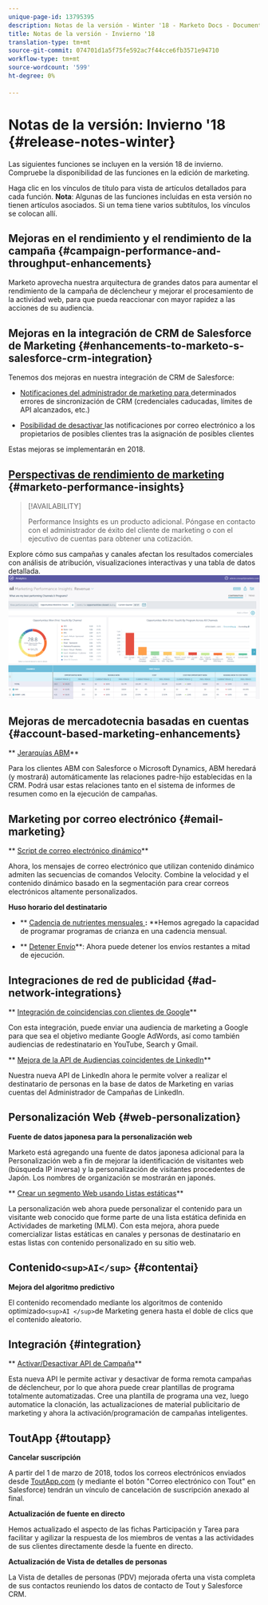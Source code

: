 ```yaml
---
unique-page-id: 13795395
description: Notas de la versión - Winter '18 - Marketo Docs - Documentación del producto
title: Notas de la versión - Invierno '18
translation-type: tm+mt
source-git-commit: 074701d1a5f75fe592ac7f44cce6fb3571e94710
workflow-type: tm+mt
source-wordcount: '599'
ht-degree: 0%

---
```



# Notas de la versión: Invierno &#39;18 {#release-notes-winter}

Las siguientes funciones se incluyen en la versión 18 de invierno. Compruebe la disponibilidad de las funciones en la edición de marketing.

Haga clic en los vínculos de título para vista de artículos detallados para cada función. **Nota**: Algunas de las funciones incluidas en esta versión no tienen artículos asociados. Si un tema tiene varios subtítulos, los vínculos se colocan allí.

## Mejoras en el rendimiento y el rendimiento de la campaña {#campaign-performance-and-throughput-enhancements}

Marketo aprovecha nuestra arquitectura de grandes datos para aumentar el rendimiento de la campaña de déclencheur y mejorar el procesamiento de la actividad web, para que pueda reaccionar con mayor rapidez a las acciones de su audiencia.

## Mejoras en la integración de CRM de Salesforce de Marketing {#enhancements-to-marketo-s-salesforce-crm-integration}

Tenemos dos mejoras en nuestra integración de CRM de Salesforce:

* [Notificaciones del administrador de marketing para ](../../product-docs/core-marketo-concepts/miscellaneous/understanding-notifications/notification-types.md) determinados errores de sincronización de CRM (credenciales caducadas, límites de API alcanzados, etc.)

* [Posibilidad de desactivar ](../../product-docs/crm-sync/salesforce-sync/setup/optional-steps/turn-off-email-notifications-to-lead-owner.md) las notificaciones por correo electrónico a los propietarios de posibles clientes tras la asignación de posibles clientes

Estas mejoras se implementarán en 2018.

## [Perspectivas de rendimiento de marketing](../../product-docs/reporting/performance-insights/performance-insights-overview.md) {#marketo-performance-insights}

>[!AVAILABILITY]
>
>
>Performance Insights es un producto adicional. Póngase en contacto con el administrador de éxito del cliente de marketing o con el ejecutivo de cuentas para obtener una cotización.

Explore cómo sus campañas y canales afectan los resultados comerciales con análisis de atribución, visualizaciones interactivas y una tabla de datos detallada.   ![](assets/image2018-2-5-7-3a55-3a46.png)

## Mejoras de mercadotecnia basadas en cuentas {#account-based-marketing-enhancements}

** [Jerarquías ABM](../../product-docs/account-based-marketing/target/named-accounts/abm-hierarchies.md)**

Para los clientes ABM con Salesforce o Microsoft Dynamics, ABM heredará (y mostrará) automáticamente las relaciones padre-hijo establecidas en la CRM. Podrá usar estas relaciones tanto en el sistema de informes de resumen como en la ejecución de campañas.

## Marketing por correo electrónico {#email-marketing}

** [Script de correo electrónico dinámico](../../product-docs/email-marketing/general/using-tokens/create-an-email-script-token.md)**

Ahora, los mensajes de correo electrónico que utilizan contenido dinámico admiten las secuencias de comandos Velocity. Combine la velocidad y el contenido dinámico basado en la segmentación para crear correos electrónicos altamente personalizados.

**Huso horario del destinatario**

* ** [Cadencia de nutrientes mensuales ](../../product-docs/email-marketing/email-programs/email-program-actions/scheduling-with-recipient-time-zone/schedule-email-programs-with-recipient-time-zone.md)**:** **Hemos agregado la capacidad de programar programas de crianza en una cadencia mensual.

* ** [Detener Envío](../../product-docs/email-marketing/email-programs/email-program-actions/scheduling-with-recipient-time-zone/abort-delivery-of-email-programs-scheduled-with-recipient-time-zone.md)**: Ahora puede detener los envíos restantes a mitad de ejecución.

## Integraciones de red de publicidad {#ad-network-integrations}

** [Integración de coincidencias con clientes de Google](../../product-docs/demand-generation/ad-network-integrations/add-google-customer-match-as-a-launchpoint-service.md)**

Con esta integración, puede enviar una audiencia de marketing a Google para que sea el objetivo mediante Google AdWords, así como también audiencias de redestinatario en YouTube, Search y Gmail.

** [Mejora de la API de Audiencias coincidentes de LinkedIn](../../product-docs/demand-generation/ad-network-integrations/add-linkedin-matched-audiences-as-a-launchpoint-service.md)**

Nuestra nueva API de LinkedIn ahora le permite volver a realizar el destinatario de personas en la base de datos de Marketing en varias cuentas del Administrador de Campañas de LinkedIn.

## Personalización Web {#web-personalization}

**Fuente de datos japonesa para la personalización web**

Marketo está agregando una fuente de datos japonesa adicional para la Personalización web a fin de mejorar la identificación de visitantes web (búsqueda IP inversa) y la personalización de visitantes procedentes de Japón. Los nombres de organización se mostrarán en japonés.

** [Crear un segmento Web usando Listas estáticas](../../product-docs/web-personalization/using-web-segments/create-a-segment-using-a-static-list.md)**

La personalización web ahora puede personalizar el contenido para un visitante web conocido que forme parte de una lista estática definida en Actividades de marketing (MLM). Con esta mejora, ahora puede comercializar listas estáticas en canales y personas de destinatario en estas listas con contenido personalizado en su sitio web.

## Contenido`<sup>AI</sup>` {#contentai}

**Mejora del algoritmo predictivo**

El contenido recomendado mediante los algoritmos de contenido optimizado`<sup>AI </sup>`de Marketing genera hasta el doble de clics que el contenido aleatorio.

## Integración {#integration}

** [Activar/Desactivar API de Campaña](http://developers.marketo.com/rest-api/assets/campaigns/)**

Esta nueva API le permite activar y desactivar de forma remota campañas de déclencheur, por lo que ahora puede crear plantillas de programa totalmente automatizadas. Cree una plantilla de programa una vez, luego automatice la clonación, las actualizaciones de material publicitario de marketing y ahora la activación/programación de campañas inteligentes.

## ToutApp {#toutapp}

**Cancelar suscripción**

A partir del 1 de marzo de 2018, todos los correos electrónicos enviados desde [ToutApp.com](http://ToutApp.com) (y mediante el botón &quot;Correo electrónico con Tout&quot; en Salesforce) tendrán un vínculo de cancelación de suscripción anexado al final.

**Actualización de fuente en directo**

Hemos actualizado el aspecto de las fichas Participación y Tarea para facilitar y agilizar la respuesta de los miembros de ventas a las actividades de sus clientes directamente desde la fuente en directo.

**Actualización de Vista de detalles de personas**

La Vista de detalles de personas (PDV) mejorada oferta una vista completa de sus contactos reuniendo los datos de contacto de Tout y Salesforce CRM.
